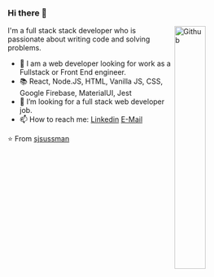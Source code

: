 ### Hi there 👋

<img width="35%" align="right" alt="Github" src="https://user-images.githubusercontent.com/48678280/88862734-4903af80-d201-11ea-968b-9c939d88a37c.gif" />

I'm a full stack stack developer who is passionate about writing code and solving problems.

- 🔭 I am a web developer looking for work as a Fullstack or Front End engineer.
- 📚 React, Node.JS, HTML, Vanilla JS, CSS, Google Firebase, MaterialUI, Jest
- 👯 I’m looking for a full stack web developer job. 
- 📫 How to reach me: [Linkedin](https://www.linkedin.com/in/steven-sussman/) [E-Mail](mailto:hello@sjsussman.com)

⭐️ From [sjsussman](https://github.com/sjsussman)

